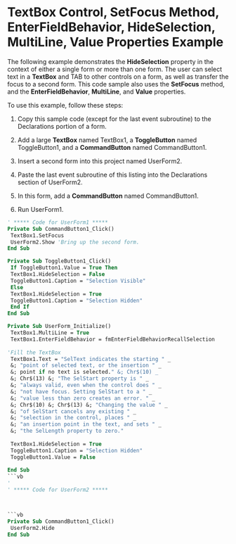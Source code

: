 
# TextBox Control, SetFocus Method, EnterFieldBehavior, HideSelection, MultiLine, Value Properties Example

The following example demonstrates the  **HideSelection** property in the context of either a single form or more than one form. The user can select text in a **TextBox** and TAB to other controls on a form, as well as transfer the focus to a second form. This code sample also uses the **SetFocus** method, and the **EnterFieldBehavior**, **MultiLine**, and **Value** properties.

To use this example, follow these steps:




1. Copy this sample code (except for the last event subroutine) to the Declarations portion of a form.
    
2. Add a large  **TextBox** named TextBox1, a **ToggleButton** named ToggleButton1, and a **CommandButton** named CommandButton1.
    
3. Insert a second form into this project named UserForm2.
    
4. Paste the last event subroutine of this listing into the Declarations section of UserForm2.
    
5. In this form, add a  **CommandButton** named CommandButton1.
    
6. Run UserForm1.
    




```vb
' ***** Code for UserForm1 ***** 
Private Sub CommandButton1_Click() 
 TextBox1.SetFocus 
 UserForm2.Show 'Bring up the second form. 
End Sub
```




```vb
Private Sub ToggleButton1_Click() 
 If ToggleButton1.Value = True Then 
 TextBox1.HideSelection = False 
 ToggleButton1.Caption = "Selection Visible" 
 Else 
 TextBox1.HideSelection = True 
 ToggleButton1.Caption = "Selection Hidden" 
 End If 
End Sub
```




```vb
Private Sub UserForm_Initialize() 
 TextBox1.MultiLine = True 
 TextBox1.EnterFieldBehavior = fmEnterFieldBehaviorRecallSelection 
 
'Fill the TextBox 
 TextBox1.Text = "SelText indicates the starting " _ 
 &; "point of selected text, or the insertion " _ 
 &; point if no text is selected." &; Chr$(10) _ 
 &; Chr$(13) &; "The SelStart property is " _ 
 &; "always valid, even when the control does " _ 
 &; "not have focus. Setting SelStart to a " _ 
 &; "value less than zero creates an error. " _ 
 &; Chr$(10) &; Chr$(13) &; "Changing the value " _ 
 &; "of SelStart cancels any existing " _ 
 &; "selection in the control, places " _ 
 &; "an insertion point in the text, and sets " _ 
 &; "the SelLength property to zero." 
 
 TextBox1.HideSelection = True 
 ToggleButton1.Caption = "Selection Hidden" 
 ToggleButton1.Value = False 
 
End Sub
```vb
'
' ***** Code for UserForm2 *****



```vb
Private Sub CommandButton1_Click() 
 UserForm2.Hide 
End Sub
```

